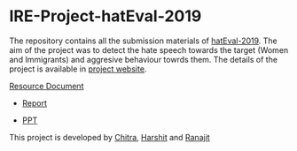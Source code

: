 # IRE-Project-hatEval-2019
The repository contains all the submission materials of [hatEval-2019](https://competitions.codalab.org/competitions/19935). The aim of the project was to detect the hate speech towards the target (Women and Immigrants) and aggresive behaviour towrds them. The details of the project is available in [project website](https://ash0904.github.io/IRE-Project-hatEval-2019/).

[Resource Document](https://docs.google.com/document/d/1wKidmIkbNhfa_5swKL0XhZh24O68V3xxuKVHVrMwJVM/edit)

* [Report](https://docs.google.com/document/d/11BiV8JceusuAu4oxQS3dF-6KFdXlQg-w-jbZJiMngHo/edit?usp=sharing)

* [PPT](https://docs.google.com/presentation/d/10Q_plGapn0AuLIuTYmZMvMjBju2GhYVCxOWcKBs4oYQ/edit?fbclid=IwAR0qcB3yePUySBIon2UV8lwA4rezuwMmdAnf2OPNfPmOQxtpa3dqaBtTyW0#slide=id.g1f87997393_0_782)


This project is developed by [Chitra](https://github.com/ChitraMP), [Harshit](https://github.com/ash0904) and [Ranajit](https://github.com/rnjtsh)